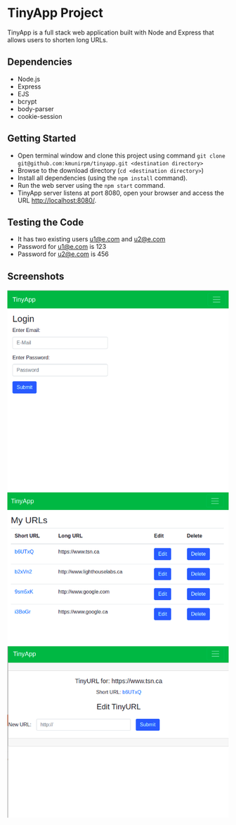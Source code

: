 # TinyApp Project

TinyApp is a full stack web application built with Node and Express that allows users to shorten long URLs.

## Dependencies

- Node.js
- Express
- EJS
- bcrypt
- body-parser
- cookie-session

## Getting Started

- Open terminal window and clone this project using command 
  `git clone git@github.com:kmunirpm/tinyapp.git <destination directory>`
- Browse to the download directory (`cd <destination directory>`)
- Install all dependencies (using the `npm install` command).
- Run the web server using the `npm start` command.
- TinyApp server listens at port 8080, open your browser and access the URL [http://localhost:8080/](http://localhost:8080/).

## Testing the Code

- It has two existing users u1@e.com and u2@e.com
- Password for u1@e.com is 123
- Password for u2@e.com is 456


## Screenshots

!["Mobile and Tablet view of the app"](https://github.com/kmunirpm/tinyapp/blob/main/screenshots/main.png)
!["Mobile and Tablet view of the app"](https://github.com/kmunirpm/tinyapp/blob/main/screenshots/logged-in.png)
!["Mobile and Tablet view of the app"](https://github.com/kmunirpm/tinyapp/blob/main/screenshots/edit-screen.png)


